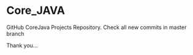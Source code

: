 # Core_JAVA
GitHub CoreJava Projects Repository.
Check all new commits in master branch


Thank you...
